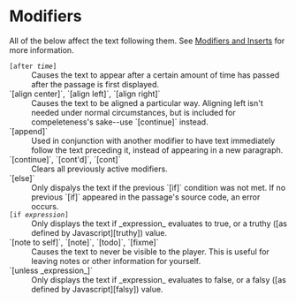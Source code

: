 # Modifiers

All of the below affect the text following them. See [Modifiers and Inserts][mods-inserts] for more information.

<dl>

<dt>
<code>[after <i>time</i>]</code>
</dt>

<dd>
Causes the text to appear after a certain amount of time has passed after the passage is first displayed.
</dd>

<dt>
`[align center]`, `[align left]`, `[align right]`
</dt>

<dd>
Causes the text to be aligned a particular way. Aligning left isn't needed under normal circumstances, but is included for compeleteness's sake--use `[continue]` instead.
</dd>

<dt>
`[append]`
</dt>

<dd>
Used in conjunction with another modifier to have text immediately follow the text preceding it, instead of appearing in a new paragraph.
</dd>

<dt>
`[continue]`, `[cont'd]`, `[cont]`
</dt>

<dd>
Clears all previously active modifiers.
</dd>

<dt>
`[else]`
</dt>

<dd>
Only dispalys the text if the previous `[if]` condition was not met. If no previous `[if]` appeared in the passage's source code, an error occurs.
</dd>

<dt>
<code>[if <i>expression</i>]</code>
</dt>

<dd>
Only displays the text if _expression_ evaluates to true, or a truthy ([as defined by Javascript][truthy]) value.
</dd>

<dt>
`[note to self]`, `[note]`, `[todo]`, `[fixme]`
</dt>

<dd>
Causes the text to never be visible to the player. This is useful for leaving notes or other information for yourself.
</dd>

<dt>
`[unless _expression_]`
</dt>

<dd>
Only displays the text if _expression_ evaluates to false, or a falsy ([as defined by Javascript][falsy]) value.
</dd>

</dl>

[mods-inserts]: ../modifiers-and-inserts/index.md
[truthy]: https://developer.mozilla.org/en-US/docs/Glossary/Truthy
[falsy]: https://developer.mozilla.org/en-US/docs/Glossary/Falsy